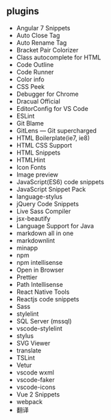 ﻿## plugins

- Angular 7 Snippets
- Auto Close Tag
- Auto Rename Tag
- Bracket Pair Colorizer
- Class autocomplete for HTML
- Code Outline
- Code Runner
- Color info
- CSS Peek
- Debugger for Chrome
- Dracual Official
- EditorConfig for VS Code
- ESLint
- Git Blame
- GitLens — Git supercharged
- HTML Boilerplate(ie7, ie8)
- HTML CSS Support
- HTML Snippets
- HTMLHint
- Icon Fonts
- Image preview
- JavaScript(ES6) code snippets
- JavaScript Snippet Pack
- language-stylus
- jQuery Code Snippets
- Live Sass Compiler
- jsx-beautify
- Language Support for Java
- markdown all in one
- markdownlint
- minapp
- npm
- npm intellisense
- Open in Browser
- Prettier
- Path Intellisense
- React Native Tools
- Reactjs code snippets
- Sass
- stylelint
- SQL Server (mssql)
- vscode-stylelint
- stylus
- SVG Viewer
- translate
- TSLint
- Vetur
- vscode wxml
- vscode-faker
- vscode-icons
- Vue 2 Snippets
- webpack
- 翻译
